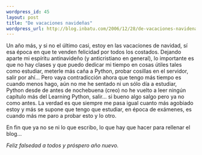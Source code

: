 ```yaml
--- 
wordpress_id: 45
layout: post
title: "De vacaciones navideñas"
wordpress_url: http://blog.inbatu.com/2006/12/28/de-vacaciones-navidenas/
---
```

Un año más, y si no el último casi, estoy en las vacaciones de navidad, sí esa época en que te venden felicidad por todos los costados. Dejando aparte mi espíritu antinavideño (y anticristiano en general), lo importante es que no hay clases y que puedo dedicar mi tiempo en cosas útiles tales como estudiar, meterle más caña a Python, probar cosillas en el servidor, salir por ahí... Pero vaya contradicción ahora que tengo más tiempo es cuando menos hago, aún no me he sentado ni un sólo día a estudiar, Python desde de antes de nochebuena (creo) no he vuelto a leer ningún capítulo más del Learning Python, salir... si bueno algo salgo pero ya no como antes. La verdad es que siempre me pasa igual cuanto más agobiado estoy y más se supone que tengo que estudiar, en época de exámenes, es cuando más me paro a probar esto y lo otro. 

En fin que ya no se ni lo que escribo, lo que hay que hacer para rellenar el blog... 

<em>Feliz falsedad a todos y próspero año nuevo.</em>
